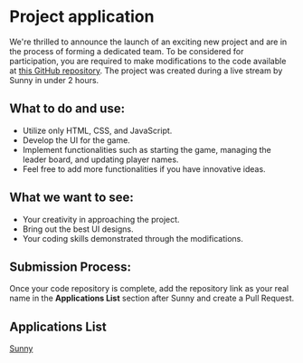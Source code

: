 # Project application

We're thrilled to announce the launch of an exciting new project and are in the process of forming a dedicated team. To be considered for participation, you are required to make modifications to the code available at [this GitHub repository](https://github.com/TeamShiksha/the-vinci-code-game-stream). The project was created during a live stream by Sunny in under 2 hours.

## What to do and use:

- Utilize only HTML, CSS, and JavaScript.
- Develop the UI for the game.
- Implement functionalities such as starting the game, managing the leader board, and updating player names.
- Feel free to add more functionalities if you have innovative ideas.

## What we want to see:

- Your creativity in approaching the project.
- Bring out the best UI designs. 
- Your coding skills demonstrated through the modifications.

## Submission Process:

Once your code repository is complete, add the repository link as your real name in the **Applications List** section after Sunny and create a Pull Request.

## Applications List

[Sunny](https://github.com/TeamShiksha/the-vinci-code-game-stream)
